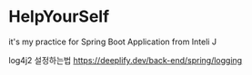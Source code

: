 # HelpYourSelf

it's my practice for Spring Boot Application from Inteli J


log4j2 설정하는법
https://deeplify.dev/back-end/spring/logging


